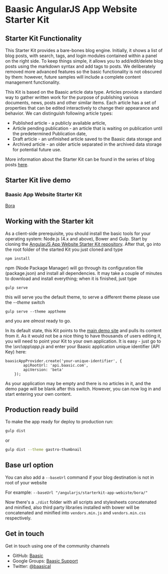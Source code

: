 Baasic AngularJS App Website Starter Kit
============

## Starter Kit Functionality

This Starter Kit provides a bare-bones blog engine. Initially, it shows a list of blog posts, with search, tags, and login modules contained within a panel on the right side. To keep things simple, it allows you to add/edit/delete blog posts using the markdown syntax and add tags to posts. We deliberately removed more advanced features so the basic functionality is not obscured by them: however, future samples will include a complete content management functionality.

This Kit is based on the Baasic article data type. Articles provide a standard way to gather written work for the purpose of publishing various documents, news, posts and other similar items. Each article has a set of properties that can be edited interactively to change their appearance and behavior. We can distinguish following article types:
- Published article - a publicly available article,
- Article pending publication - an article that is waiting on publication until the predetermined Publication date,
- Draft article - an unfinished article saved to the Baasic data storage and
- Archived article - an older article separated in the archived data storage for potential future use.

More information about the Starter Kit can be found in the series of blog posts [here](http://www.baasic.com/posts/AngularJS-Blog-Starter-Kit-part-1/).

## Starter Kit live demo

### Baasic App Website Starter Kit
[Bora](http://demo.baasic.com/angularjs/starterkit-app-website/bora/)  
 

## Working with the Starter kit
 
As a client-side prerequisite, you should install the basic tools for your operating system: Node.js (4.x and above), Bower and Gulp. Start by cloning the [AngularJS App Website Starter Kit repository](https://github.com/Baasic/baasic-starterkit-angularjs-app-webiste/). After that, go into the root folder of the started Kit you just cloned and type

    npm install
    
npm (Node Package Manager) will go through its configuration file (package.json) and install all dependencies. It may take a couple of minutes to download and install everything; when it is finished, just type

    gulp serve
    
this will serve you the default theme, to serve a different theme please use the _--theme_ switch

    gulp serve --theme apptheme

and you are *almost* ready to go. 

In its default state, this Kit points to the [main demo site](http://demo.baasic.com/angularjs/starterkit-blog/) and pulls its content from it. As it would not be a nice thing to have thousands of users editing it, you will need to point your Kit to your own application. It is easy - just go to the *\src\app\app.js* and enter your Baasic application unique identifier (API Key) here:

    baasicAppProvider.create('your-unique-identifier', {
            apiRootUrl: 'api.baasic.com',
            apiVersion: 'beta'
        }); 

As your application may be empty and there is no articles in it, and the demo page will be blank after this switch. However, you can now log in and start entering your own content. 

## Production ready build

To make the app ready for deploy to production run:

```bash
gulp dist
```
or
```bash
gulp dist --theme gastro-thumbnail
```

## Base url option

You can also add a `--baseUrl` command if your blog destination is not in root of your website 

For example:
`--baseUrl "/angularjs/starterkit-app-webiste/bora/"`

Now there's a `./dist` folder with all scripts and stylesheets concatenated and minified, also third party libraries installed with bower will be concatenated and minified into `vendors.min.js` and `vendors.min.css` respectively.

## Get in touch

Get in touch using one of the community channels 

* GitHub: [Baasic](https://github.com/Baasic)
* Google Groups: [Baasic Support](https://groups.google.com/forum/#!forum/baasic-baas)
* Twitter: [@baasical](https://twitter.com/baasical)